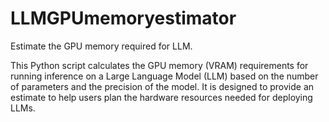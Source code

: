 # LLMGPUmemoryestimator
Estimate the GPU memory required for LLM.

This Python script calculates the GPU memory (VRAM) requirements for running inference on a Large Language Model (LLM) based on the number of parameters and the precision of the model. It is designed to provide an estimate to help users plan the hardware resources needed for deploying LLMs.
